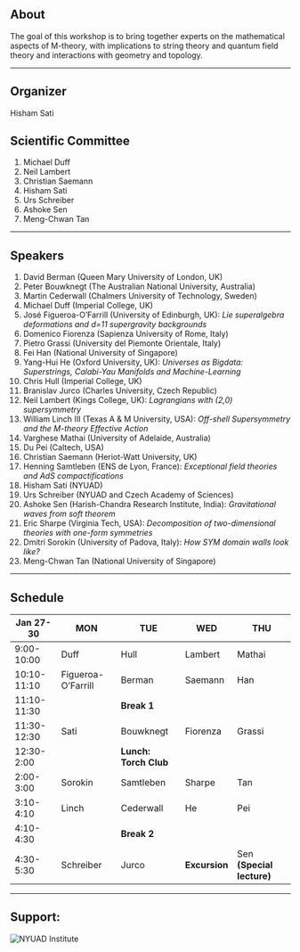 ## About

The goal of this workshop is to bring together experts on the mathematical aspects of 
M-theory, with implications to string theory and  quantum field theory and interactions 
with geometry and topology. 

___
## Organizer

Hisham Sati

## Scientific Committee

  1. Michael Duff
  2. Neil Lambert 
  3. Christian Saemann 
  4. Hisham Sati
  5. Urs Schreiber 
  6. Ashoke Sen 
  7. Meng-Chwan Tan 
  
___
## Speakers

1. David Berman  (Queen Mary University of London, UK) 
2. Peter Bouwknegt (The Australian National University, Australia) 
3. Martin Cederwall (Chalmers University of Technology, Sweden) 
4. Michael Duff  (Imperial College, UK)
5. José Figueroa-O’Farrill (University of Edinburgh, UK): *Lie superalgebra deformations and d=11 supergravity backgrounds* 
6. Domenico Fiorenza (Sapienza University of Rome, Italy) 
7. Pietro Grassi (University del Piemonte Orientale, Italy) 
8. Fei Han  (National University of Singapore) 
9. Yang-Hui He (Oxford University, UK): *Universes as Bigdata:  Superstrings, Calabi-Yau Manifolds and Machine-Learning*
10. Chris Hull (Imperial College, UK) 
11. Branislav Jurco (Charles University, Czech Republic) 
12. Neil Lambert (Kings College, UK): *Lagrangians with (2,0) supersymmetry*
13. William Linch III  (Texas A & M University, USA): *Off-shell Supersymmetry and the M-theory Effective Action*
14. Varghese Mathai (University of Adelaide, Australia)
15. Du Pei (Caltech, USA) 
16. Christian Saemann (Heriot-Watt University, UK) 
17. Henning Samtleben (ENS de Lyon, France): *Exceptional field theories and AdS compactifications*
18. Hisham Sati (NYUAD) 
19. Urs Schreiber (NYUAD and Czech Academy of Sciences)
20. Ashoke Sen (Harish-Chandra Research Institute, India): *Gravitational waves from soft theorem*
21. Eric Sharpe (Virginia Tech, USA): *Decomposition of two-dimensional theories with one-form symmetries*
22. Dmitri Sorokin (University of Padova, Italy): *How SYM domain walls look like?* 
23. Meng-Chwan Tan (National University of Singapore) 

___
## Schedule

| Jan 27-30   | MON                | TUE                 | WED            |         THU             |
|-------------|--------------------|---------------------|----------------|-------------------------|
| 9:00-10:00  | Duff               | Hull                | Lambert        | Mathai                  |
| 10:10-11:10 | Figueroa-O’Farrill | Berman              | Saemann        | Han                     |
| 11:10-11:30 |                    | **Break 1**         |                |                         |
| 11:30-12:30 | Sati               | Bouwknegt           | Fiorenza       | Grassi                  |
| 12:30-2:00  |                    |**Lunch: Torch Club**|                |                         |
| 2:00-3:00   | Sorokin            | Samtleben           | Sharpe         | Tan                     |
| 3:10-4:10   | Linch              | Cederwall           | He             | Pei                     |
| 4:10-4:30   |                    | **Break 2**         |                |                         |
| 4:30-5:30   | Schreiber          | Jurco               | **Excursion**  |Sen **(Special lecture)**|
                                                                    
___

## Support:
![NYUAD Institute](https://armacad.info/images/2016/07/institute-promomovthumb317564-Nm55Q2WBZr_LT4dVRIhTGesaoVNZ7Tlt.png)
